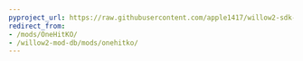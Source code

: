 ```yaml
---
pyproject_url: https://raw.githubusercontent.com/apple1417/willow2-sdk-mods/master/ohko/pyproject.toml
redirect_from:
- /mods/OneHitKO/
- /willow2-mod-db/mods/onehitko/
---
```

